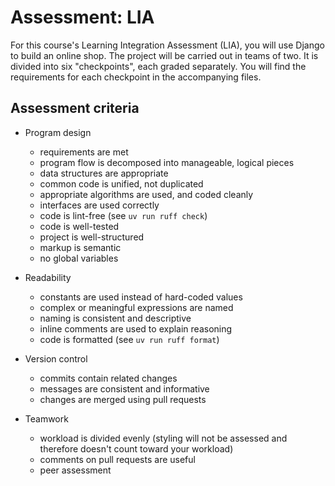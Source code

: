 # Assessment: LIA

For this course's Learning Integration Assessment (LIA), you will use
Django to build an online shop. The project will be carried out in teams
of two. It is divided into six "checkpoints", each graded separately.
You will find the requirements for each checkpoint in the accompanying
files.

## Assessment criteria

- Program design
  - requirements are met
  - program flow is decomposed into manageable, logical pieces
  - data structures are appropriate
  - common code is unified, not duplicated
  - appropriate algorithms are used, and coded cleanly
  - interfaces are used correctly
  - code is lint-free (see `uv run ruff check`)
  - code is well-tested
  - project is well-structured
  - markup is semantic
  - no global variables

- Readability
  - constants are used instead of hard-coded values
  - complex or meaningful expressions are named
  - naming is consistent and descriptive
  - inline comments are used to explain reasoning
  - code is formatted (see `uv run ruff format`)

- Version control
  - commits contain related changes
  - messages are consistent and informative
  - changes are merged using pull requests

- Teamwork
  - workload is divided evenly (styling will not be assessed and
    therefore doesn't count toward your workload)
  - comments on pull requests are useful
  - peer assessment
